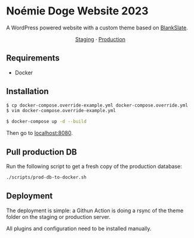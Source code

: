 Noémie Doge Website 2023
========================
A WordPress powered website with a custom theme based on [BlankSlate](https://wordpress.org/themes/blankslate/).

<center>
  <a href="https://2023.noemiedoge.com">Staging</a>
  ·
  <a href="https://www.noemiedoge.com">Production</a>
</center>

## Requirements
 * Docker

## Installation

```bash
$ cp docker-compose.override-example.yml docker-compose.override.yml
$ vim docker-compose.override-example.yml

$ docker-compose up -d --build
```

Then go to [localhost:8080](http://localhost:8080).

## Pull production DB
Run the following script to get a fresh copy of the production database:

```bash
./scripts/prod-db-to-docker.sh
```

## Deployment
The deployment is simple: a Githun Action is doing a rsync of the theme folder on the staging or production server.

All plugins and configuration need to be installed manually.
